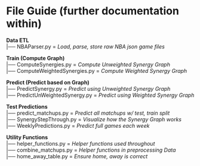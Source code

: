 # File Guide (further documentation within)

__Data ETL__ <br>
|── NBAParser.py = *Load, parse, store raw NBA json game files* <br>

__Train (Compute Graph)__ <br>
|── ComputeSynergies.py = *Compute Unweighted Synergy Graph* <br>
|── ComputeWeightedSynergies.py = *Compute Weighted Synergy Graph* <br>

__Predict (Predict based on Graph)__ <br>
|── PredictSynergy.py = *Predict using Unweighted Synergy Graph* <br>
|── PredictUnWeightedSynergy.py = *Predict using Weighted Synergy Graph* <br>

__Test Predictions__ <br>
|── predict_matchups.py = *Predict all matchups w/ test, train split* <br>
|── SynergyStepThrough.py = *Visualize how the Synergy Graph works* <br>
|── WeeklyPredictions.py = *Predict full games each week* <br>

__Utility Functions__ <br>
|── helper_functions.py = *Helper functions used throughout* <br>
|── combine_matchups.py = *Helper functions in preprocessing Data* <br>
|── home_away_table.py = *Ensure home, away is correct* <br>

